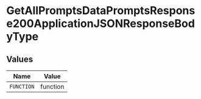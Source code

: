 # GetAllPromptsDataPromptsResponse200ApplicationJSONResponseBodyType


## Values

| Name       | Value      |
| ---------- | ---------- |
| `FUNCTION` | function   |